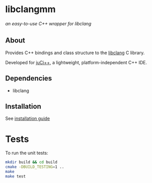 # libclangmm

###### an easy-to-use C++ wrapper for libclang

## About ##
Provides C++ bindings and class structure to the [libclang](http://www.llvm.org) C library.

Developed for [juCi++](https://gitlab.com/cppit/jucipp), a lightweight, platform-independent C++ IDE.

## Dependencies ##
* libclang

## Installation ##
See [installation guide](https://gitlab.com/cppit/libclangmm/blob/master/docs/install.md)

# Tests #
To run the unit tests:
```sh
mkdir build && cd build
cmake -DBUILD_TESTING=1 ..
make
make test
```
